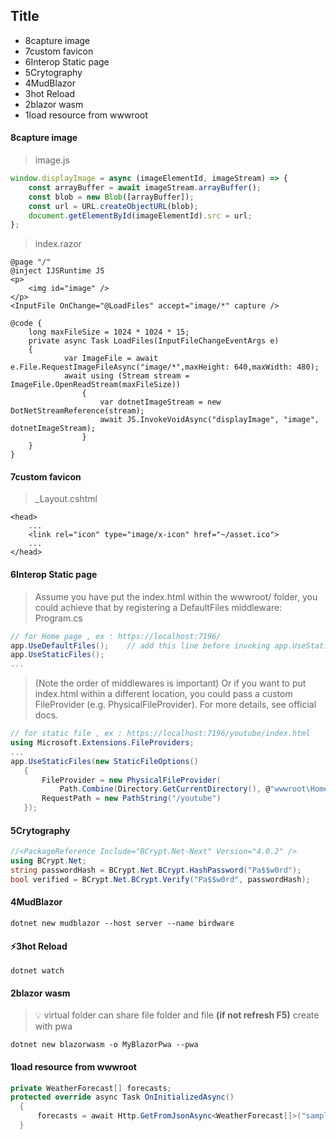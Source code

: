 ## Title
- 8capture image
- 7custom favicon
- 6Interop Static page
- 5Crytography
- 4MudBlazor
- 3hot Reload
- 2blazor wasm
- 1load resource from wwwroot
#### 8capture image
> image.js
```js
window.displayImage = async (imageElementId, imageStream) => {
    const arrayBuffer = await imageStream.arrayBuffer();
    const blob = new Blob([arrayBuffer]);
    const url = URL.createObjectURL(blob);
    document.getElementById(imageElementId).src = url;
};
```
> index.razor
```razor
@page "/"
@inject IJSRuntime JS
<p>
    <img id="image" />
</p>
<InputFile OnChange="@LoadFiles" accept="image/*" capture />

@code {
    long maxFileSize = 1024 * 1024 * 15;
    private async Task LoadFiles(InputFileChangeEventArgs e)
    {
            var ImageFile = await e.File.RequestImageFileAsync("image/*",maxHeight: 640,maxWidth: 480);
            await using (Stream stream = ImageFile.OpenReadStream(maxFileSize))
                {
                    var dotnetImageStream = new DotNetStreamReference(stream);
                    await JS.InvokeVoidAsync("displayImage", "image", dotnetImageStream);
                }
    }
}
```
#### 7custom favicon
> _Layout.cshtml
```
<head>
    ...
    <link rel="icon" type="image/x-icon" href="~/asset.ico">
    ...
</head>
```
#### 6Interop Static page
> Assume you have put the index.html within the wwwroot/ folder, you could achieve that by registering a DefaultFiles middleware:
> Program.cs
```cs
// for Home page , ex : https://localhost:7196/
app.UseDefaultFiles();    // add this line before invoking app.UseStaticFiles();
app.UseStaticFiles();
...
```
> (Note the order of middlewares is important)
> Or if you want to put index.html within a different location, you could pass a custom FileProvider (e.g. PhysicalFileProvider). For more details, see official docs.
 ```cs
 // for static file , ex : https://localhost:7196/youtube/index.html
 using Microsoft.Extensions.FileProviders;
 ...
 app.UseStaticFiles(new StaticFileOptions()
    {
        FileProvider = new PhysicalFileProvider(
            Path.Combine(Directory.GetCurrentDirectory(), @"wwwroot\Home")),
        RequestPath = new PathString("/youtube")
    });
 ```
#### 5Crytography
```cs
//<PackageReference Include="BCrypt.Net-Next" Version="4.0.2" />
using BCrypt.Net;
string passwordHash = BCrypt.Net.BCrypt.HashPassword("Pa$$w0rd");
bool verified = BCrypt.Net.BCrypt.Verify("Pa$$w0rd", passwordHash);
```
#### 4MudBlazor
```shell
dotnet new mudblazor --host server --name birdware
```
#### ⚡3hot Reload
```shell
dotnet watch
```
#### 2blazor wasm 
> 💡 virtual folder  can share file folder and file **(if not refresh F5)**
> create with pwa
```shell
dotnet new blazorwasm -o MyBlazorPwa --pwa
```
#### 1load resource from wwwroot
```c#
private WeatherForecast[] forecasts;
protected override async Task OnInitializedAsync()
  {
      forecasts = await Http.GetFromJsonAsync<WeatherForecast[]>("sample-data/weather.json");
  }
```
